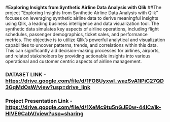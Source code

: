 #**Exploring Insights from Synthetic Airline Data Analysis with Qlik**
##The project "Exploring Insights from Synthetic Airline Data Analysis with Qlik" focuses on leveraging synthetic airline data to derive meaningful insights using Qlik, a leading business intelligence and data visualization tool. The synthetic data simulates key aspects of airline operations, including flight schedules, passenger demographics, ticket sales, and performance metrics. The objective is to utilize Qlik’s powerful analytical and visualization capabilities to uncover patterns, trends, and correlations within this data. This can significantly aid decision-making processes for airlines, airports, and related stakeholders by providing actionable insights into various operational and customer centric aspects of airline management.

### DATASET LINK - https://drive.google.com/file/d/1FO8Uyxwl_wazSvA1lPiC27QD3GqMdOsW/view?usp=drive_link

### Project Presentation Link - https://drive.google.com/file/d/1XeMc9tu5nGJE0w-44lCa1k-HlVE9CabV/view?usp=sharing
